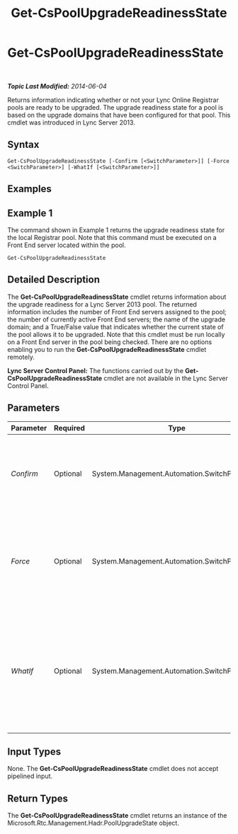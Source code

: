 ﻿---
title: Get-CsPoolUpgradeReadinessState
TOCTitle: Get-CsPoolUpgradeReadinessState
ms:assetid: 127c718e-8949-4bcd-b954-5182b8730820
ms:mtpsurl: https://technet.microsoft.com/en-us/library/JJ204689(v=OCS.15)
ms:contentKeyID: 48183464
ms.date: 07/23/2014
mtps_version: v=OCS.15
---

<div data-xmlns="http://www.w3.org/1999/xhtml">

<div class="topic" data-xmlns="http://www.w3.org/1999/xhtml" data-msxsl="urn:schemas-microsoft-com:xslt" data-cs="http://msdn.microsoft.com/en-us/">

<div data-asp="http://msdn2.microsoft.com/asp">

# Get-CsPoolUpgradeReadinessState

</div>

<div id="mainSection">

<div id="mainBody">

<span> </span>

_**Topic Last Modified:** 2014-06-04_

Returns information indicating whether or not your Lync Online Registrar pools are ready to be upgraded. The upgrade readiness state for a pool is based on the upgrade domains that have been configured for that pool. This cmdlet was introduced in Lync Server 2013.

<div>

## Syntax

    Get-CsPoolUpgradeReadinessState [-Confirm [<SwitchParameter>]] [-Force <SwitchParameter>] [-WhatIf [<SwitchParameter>]]

</div>

<span id="Examples"></span>

<div>

## Examples

<div>

## Example 1

The command shown in Example 1 returns the upgrade readiness state for the local Registrar pool. Note that this command must be executed on a Front End server located within the pool.

    Get-CsPoolUpgradeReadinessState

</div>

</div>

<span id="DetailedDescription"></span>

<div>

## Detailed Description

The **Get-CsPoolUpgradeReadinessState** cmdlet returns information about the upgrade readiness for a Lync Server 2013 pool. The returned information includes the number of Front End servers assigned to the pool; the number of currently active Front End servers; the name of the upgrade domain; and a True/False value that indicates whether the current state of the pool allows it to be upgraded. Note that this cmdlet must be run locally on a Front End server in the pool being checked. There are no options enabling you to run the **Get-CsPoolUpgradeReadinessState** cmdlet remotely.

**Lync Server Control Panel:** The functions carried out by the **Get-CsPoolUpgradeReadinessState** cmdlet are not available in the Lync Server Control Panel.

</div>

<div>

## Parameters


<table>
<colgroup>
<col style="width: 25%" />
<col style="width: 25%" />
<col style="width: 25%" />
<col style="width: 25%" />
</colgroup>
<thead>
<tr class="header">
<th>Parameter</th>
<th>Required</th>
<th>Type</th>
<th>Description</th>
</tr>
</thead>
<tbody>
<tr class="odd">
<td><p><em>Confirm</em></p></td>
<td><p>Optional</p></td>
<td><p>System.Management.Automation.SwitchParameter</p></td>
<td><p>Prompts you for confirmation before executing the command.</p></td>
</tr>
<tr class="even">
<td><p><em>Force</em></p></td>
<td><p>Optional</p></td>
<td><p>System.Management.Automation.SwitchParameter</p></td>
<td><p>Suppresses the display of any non-fatal error message that might occur when running the command.</p></td>
</tr>
<tr class="odd">
<td><p><em>WhatIf</em></p></td>
<td><p>Optional</p></td>
<td><p>System.Management.Automation.SwitchParameter</p></td>
<td><p>Describes what would happen if you executed the command without actually executing the command.</p></td>
</tr>
</tbody>
</table>


</div>

<span id="InputTypes"></span>

<div>

## Input Types

None. The **Get-CsPoolUpgradeReadinessState** cmdlet does not accept pipelined input.

</div>

<span id="ReturnTypes"></span>

<div>

## Return Types

The **Get-CsPoolUpgradeReadinessState** cmdlet returns an instance of the Microsoft.Rtc.Management.Hadr.PoolUpgradeState object.

</div>

</div>

<span> </span>

</div>

</div>

</div>

